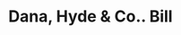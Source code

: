 ---
doi: 10.7916/D8N02JH1
date_other: '1860'
date_other_textual: 1860-1869
form: printed ephemera
genre:
- Invoices
name:
- Dana, Hyde & Co.
object_in_context_url: https://biggert.cul.columbia.edu/items/view/ave_biggert_00364
subject_hierarchical_geographic:
- Boston, Massachusetts, United States
subject_name:
- Dana, Hyde & Co.
title: Dana, Hyde & Co.. Bill
sort_title: Dana, Hyde & Co.. Bill
call_number: ave_biggert_00364
coordinates:
- 42.35805555555556,-71.06361111111111
pid: ave_biggert_00364
identifiers: ave_biggert_00364
permalink: /biggert/ave_biggert_00364/
layout: iiif-image-page
---